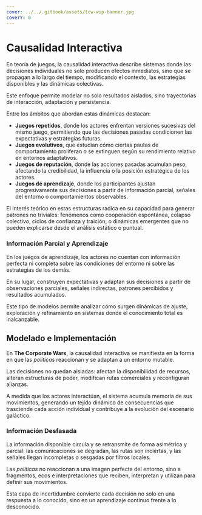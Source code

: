 ```yaml
---
cover: ../../.gitbook/assets/tcw-wip-banner.jpg
coverY: 0
---
```


# Causalidad Interactiva

En teoría de juegos, la causalidad interactiva describe sistemas donde las decisiones individuales no solo producen efectos inmediatos, sino que se propagan a lo largo del tiempo, modificando el contexto, las estrategias disponibles y las dinámicas colectivas.

Este enfoque permite modelar no solo resultados aislados, sino trayectorias de interacción, adaptación y persistencia.

Entre los ámbitos que abordan estas dinámicas destacan:

* **Juegos repetidos**, donde los actores enfrentan versiones sucesivas del mismo juego, permitiendo que las decisiones pasadas condicionen las expectativas y estrategias futuras.
* **Juegos evolutivos**, que estudian cómo ciertas pautas de comportamiento proliferan o se extinguen según su rendimiento relativo en entornos adaptativos.
* **Juegos de reputación**, donde las acciones pasadas acumulan peso, afectando la credibilidad, la influencia o la posición estratégica de los actores.
* **Juegos de aprendizaje**, donde los participantes ajustan progresivamente sus decisiones a partir de información parcial, señales del entorno o comportamientos observables.

El interés teórico en estas estructuras radica en su capacidad para generar patrones no triviales: fenómenos como cooperación espontánea, colapso colectivo, ciclos de confianza y traición, o dinámicas emergentes que no pueden explicarse desde el análisis estático o puntual.

### Información Parcial y Aprendizaje

En los juegos de aprendizaje, los actores no cuentan con información perfecta ni completa sobre las condiciones del entorno ni sobre las estrategias de los demás.

En su lugar, construyen expectativas y adaptan sus decisiones a partir de observaciones parciales, señales indirectas, patrones percibidos y resultados acumulados.

Este tipo de modelos permite analizar cómo surgen dinámicas de ajuste, exploración y refinamiento en sistemas donde el conocimiento total es inalcanzable.

## Modelado e Implementación

En **The Corporate Wars**, la causalidad interactiva se manifiesta en la forma en que las _políticas_ reaccionan y se adaptan a un entorno mutable.

Las decisiones no quedan aisladas: afectan la disponibilidad de recursos, alteran estructuras de poder, modifican rutas comerciales y reconfiguran alianzas.

A medida que los actores interactúan, el sistema acumula memoria de sus movimientos, generando un tejido dinámico de consecuencias que trasciende cada acción individual y contribuye a la evolución del escenario galáctico.

### Información Desfasada

La información disponible circula y se retransmite de forma asimétrica y parcial: las comunicaciones se degradan, las rutas son inciertas, y las señales llegan incompletas o sesgadas por filtros locales.

Las _políticas_ no reaccionan a una imagen perfecta del entorno, sino a fragmentos, ecos e interpretaciones que reciben, interpretan y utilizan para definir sus movimientos.

Esta capa de incertidumbre convierte cada decisión no solo en una respuesta a lo conocido, sino en un aprendizaje continuo frente a lo desconocido.
